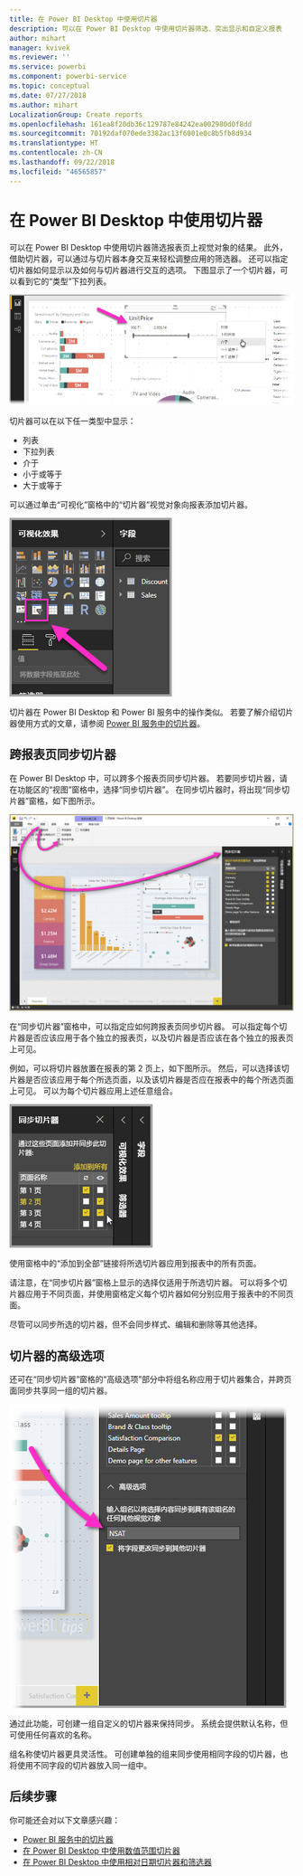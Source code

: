 ```yaml
---
title: 在 Power BI Desktop 中使用切片器
description: 可以在 Power BI Desktop 中使用切片器筛选、突出显示和自定义报表
author: mihart
manager: kvivek
ms.reviewer: ''
ms.service: powerbi
ms.component: powerbi-service
ms.topic: conceptual
ms.date: 07/27/2018
ms.author: mihart
LocalizationGroup: Create reports
ms.openlocfilehash: 161ea8f20db36c129787e84242ea002980d0f8dd
ms.sourcegitcommit: 70192daf070ede3382ac13f6001e0c8b5fb8d934
ms.translationtype: HT
ms.contentlocale: zh-CN
ms.lasthandoff: 09/22/2018
ms.locfileid: "46565857"
---
```

# <a name="using-slicers-power-bi-desktop"></a>在 Power BI Desktop 中使用切片器

可以在 Power BI Desktop 中使用切片器筛选报表页上视觉对象的结果。 此外，借助切片器，可以通过与切片器本身交互来轻松调整应用的筛选器。 还可以指定切片器如何显示以及如何与切片器进行交互的选项。 下图显示了一个切片器，可以看到它的“类型”下拉列表。 

![桌面版的切片器](./media/desktop-slicers/desktop-slicers_01.png)

切片器可以在以下任一类型中显示：

* 列表
* 下拉列表
* 介于
* 小于或等于
* 大于或等于

可以通过单击“可视化”窗格中的“切片器”视觉对象向报表添加切片器。

![切片器视觉对象类型](./media/desktop-slicers/desktop-slicers_02.png)

切片器在 Power BI Desktop 和 Power BI 服务中的操作类似。 若要了解介绍切片器使用方式的文章，请参阅 [Power BI 服务中的切片器](power-bi-visualization-slicers.md)。

## <a name="synchronize-slicers-across-report-pages"></a>跨报表页同步切片器

在 Power BI Desktop 中，可以跨多个报表页同步切片器。 若要同步切片器，请在功能区的“视图”窗格中，选择“同步切片器”。 在同步切片器时，将出现“同步切片器”窗格，如下图所示。

![显示“同步切片器”窗格](./media/desktop-slicers/desktop-slicers_03.png)

在“同步切片器”窗格中，可以指定应如何跨报表页同步切片器。 可以指定每个切片器是否应该应用于各个独立的报表页，以及切片器是否应该在各个独立的报表页上可见。

例如，可以将切片器放置在报表的第 2 页上，如下图所示。 然后，可以选择该切片器是否应该应用于每个所选页面，以及该切片器是否应在报表中的每个所选页面上可见。 可以为每个切片器应用上述任意组合。 

![同步切片器](./media/desktop-slicers/desktop-slicers_04.png)

使用窗格中的“添加到全部”链接将所选切片器应用到报表中的所有页面。


请注意，在“同步切片器”窗格上显示的选择仅适用于所选切片器。 可以将多个切片器应用于不同页面，并使用窗格定义每个切片器如何分别应用于报表中的不同页面。 

尽管可以同步所选的切片器，但不会同步样式、编辑和删除等其他选择。 

## <a name="advanced-options-for-slicers"></a>切片器的高级选项

还可在“同步切片器”窗格的“高级选项”部分中将组名称应用于切片器集合，并跨页面同步共享同一组的切片器。 

![切片器的组名称](./media/desktop-slicers/desktop-slicers_05.png)

通过此功能，可创建一组自定义的切片器来保持同步。 系统会提供默认名称，但可使用任何喜欢的名称。 

组名称使切片器更具灵活性。 可创建单独的组来同步使用相同字段的切片器，也将使用不同字段的切片器放入同一组中。 


## <a name="next-steps"></a>后续步骤

你可能还会对以下文章感兴趣：

* [Power BI 服务中的切片器](power-bi-visualization-slicers.md)
* [在 Power BI Desktop 中使用数值范围切片器](../desktop-slicer-numeric-range.md)
* [在 Power BI Desktop 中使用相对日期切片器和筛选器](desktop-slicer-filter-date-range.md)

